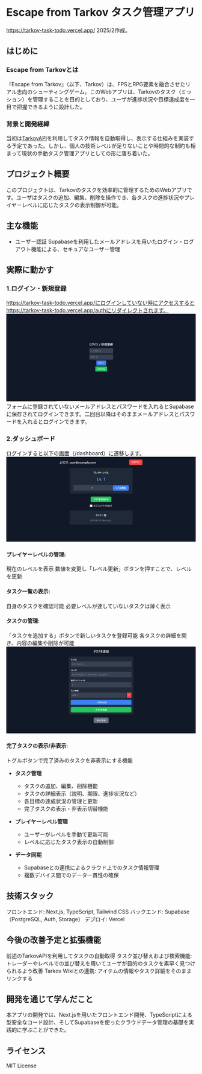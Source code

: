 # Escape from Tarkov タスク管理アプリ
https://tarkov-task-todo.vercel.app/
2025/2作成。
## はじめに
### Escape from Tarkovとは
『Escape from Tarkov』（以下、Tarkov）は、FPSとRPG要素を融合させたリアル志向のシューティングゲーム。このWebアプリは、Tarkovのタスク（ミッション）を管理することを目的としており、ユーザが進捗状況や目標達成度を一目で把握できるように設計した。

### 背景と開発経緯
当初は[TarkovAPI](https://tarkov.dev/api?lng=ja)を利用してタスク情報を自動取得し、表示する仕組みを実装する予定であった。しかし、個人の技術レベルが足りないことや時間的な制約も相まって現状の手動タスク管理アプリとしての形に落ち着いた。

## プロジェクト概要
このプロジェクトは、Tarkovのタスクを効率的に管理するためのWebアプリです。ユーザはタスクの追加、編集、削除を操作でき、各タスクの進捗状況やプレイヤーレベルに応じたタスクの表示制御が可能。

## 主な機能
- ユーザー認証
Supabaseを利用したメールアドレスを用いたログイン・ログアウト機能による、セキュアなユーザー管理

## 実際に動かす
### 1.ログイン・新規登録
https://tarkov-task-todo.vercel.app/にログインしていない時にアクセスするとhttps://tarkov-task-todo.vercel.app/authにリダイレクトされます。
![/authの画面](img/image.png)
フォームに登録されていないメールアドレスとパスワードを入れるとSupabaseに保存されてログインできます。二回目以降はそのままメールアドレスとパスワードを入れるとログインできます。
### 2.ダッシュボード
ログインすると以下の画面（/dashboard）に遷移します。
![alt text](img/image01.png)
#### プレイヤーレベルの管理:
現在のレベルを表示
数値を変更し「レベル更新」ボタンを押すことで、レベルを更新

#### タスク一覧の表示:
自身のタスクを確認可能
必要レベルが達していないタスクは薄く表示

#### タスクの管理:
「タスクを追加する」ボタンで新しいタスクを登録可能
各タスクの詳細を開き、内容の編集や削除が可能
![alt text](img/image02.png)
#### 完了タスクの表示/非表示:
トグルボタンで完了済みのタスクを非表示にする機能
- **タスク管理**

    - タスクの追加、編集、削除機能
    - タスクの詳細表示（説明、期限、進捗状況など）
    - 各目標の達成状況の管理と更新
    - 完了タスクの表示・非表示切替機能
- **プレイヤーレベル管理**

    - ユーザーがレベルを手動で更新可能
    - レベルに応じたタスク表示の自動制御
- **データ同期**
    - Supabaseとの連携によるクラウド上でのタスク情報管理
    - 複数デバイス間でのデータ一貫性の確保
## 技術スタック
フロントエンド: Next.js, TypeScript, Tailwind CSS
バックエンド: Supabase（PostgreSQL, Auth, Storage）
デプロイ: Vercel

## 今後の改善予定と拡張機能
前述のTarkovAPIを利用してタスクの自動取得
タスク並び替えおよび検索機能: トレーダーやレベルでの並び替えを用いてユーザが目的のタスクを素早く見つけられるよう改善
Tarkov Wikiとの連携: アイテムの情報やタスク詳細をそのままリンクする
## 開発を通じて学んだこと
本アプリの開発では、Next.jsを用いたフロントエンド開発、TypeScriptによる型安全なコード設計、そしてSupabaseを使ったクラウドデータ管理の基礎を実践的に学ぶことができた。
## ライセンス
MIT License